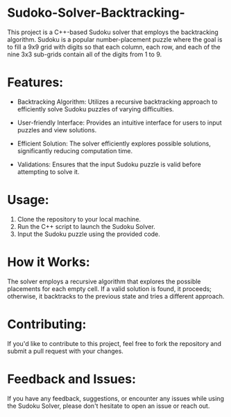 # Sudoko-Solver-Backtracking-
This project is a C++-based Sudoku solver that employs the backtracking algorithm. Sudoku is a popular number-placement puzzle where the goal is to fill a 9x9 grid with digits so that each column, each row, and each of the nine 3x3 sub-grids contain all of the digits from 1 to 9.
# Features:

- Backtracking Algorithm: Utilizes a recursive backtracking approach to efficiently solve Sudoku puzzles of varying difficulties.<br>
* User-friendly Interface: Provides an intuitive interface for users to input puzzles and view solutions.<br>
+ Efficient Solution: The solver efficiently explores possible solutions, significantly reducing computation time.<br>
- Validations: Ensures that the input Sudoku puzzle is valid before attempting to solve it.<br>

# Usage:
1. Clone the repository to your local machine.<br>
1. Run the C++ script to launch the Sudoku Solver.<br>
1. Input the Sudoku puzzle using the provided code.<br>

# How it Works:
The solver employs a recursive algorithm that explores the possible placements for each empty cell. If a valid solution is found, it proceeds; otherwise, it backtracks to the previous state and tries a different approach.

# Contributing:
If you'd like to contribute to this project, feel free to fork the repository and submit a pull request with your changes.

# Feedback and Issues:
If you have any feedback, suggestions, or encounter any issues while using the Sudoku Solver, please don't hesitate to open an issue or reach out.


